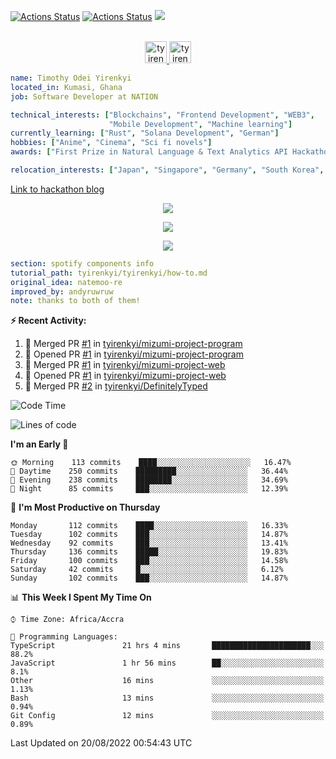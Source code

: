 [![Actions Status](https://github.com/tyirenkyi/tyirenkyi/workflows/wakatime-stats/badge.svg)](https://github.com/tyirenkyi/tyirenkyi/actions)
[![Actions Status](https://github.com/tyirenkyi/tyirenkyi/workflows/update-gh-activity/badge.svg)](https://github.com/tyirenkyi/tyirenkyi/actions)
![](https://visitor-badge.glitch.me/badge?page_id=tyirenkyi.tyirenkyi)

<p align="center">
<br/>
<a href="https://twitter.com/toyirenkyi">
  <img alt="tyirenkyi | Twitter" width="35px" src="https://drive.google.com/uc?export=view&id=1CwWfGcNmTNzSI-XmaLk0gvbHVaD5xkwx" />
</a>
<a href="https://open.spotify.com/user/6jyx0hj1911n2xd4rm3vwm8j9?si=f0e62187bc474bdf">
  <img alt="tyirenkyi's Spotify" width="35px" src="https://drive.google.com/uc?export=view&id=1mLM5RCv8vHD1eZBYJphW69eo6OVlK-Ti" />
</a>
</p>

```yaml
name: Timothy Odei Yirenkyi
located_in: Kumasi, Ghana
job: Software Developer at NATION

technical_interests: ["Blockchains", "Frontend Development", "WEB3", 
                      "Mobile Development", "Machine learning"]
currently_learning: ["Rust", "Solana Development", "German"]
hobbies: ["Anime", "Cinema", "Sci fi novels"]
awards: ["First Prize in Natural Language & Text Analytics API Hackathon"]

relocation_interests: ["Japan", "Singapore", "Germany", "South Korea", "UK"]
```

<a href="https://www.expert.ai/blog/the-story-behind-hackathon-winning-peer-reviewers-app">Link to hackathon blog</a>

<p align="center">
  <img alig src="https://github-profile-trophy.vercel.app/?username=tyirenkyi&column=6&rank=SSS,SS,S,AAA,AA,A,B,C" />
</p>


<p align="center">
  <a href="https://tyirenkyi.vercel.app/api/now-playing?open">
    <!-- Music bars move to the beat and are colored based on the track's happiness, danceability and energy! -->
    <img src="https://tyirenkyi.vercel.app/api/now-playing">
  </a>
</p>

<p align="center">
  <img src="https://tyirenkyi.vercel.app/api/top-played">
</p>
 
```yaml
section: spotify components info
tutorial_path: tyirenkyi/tyirenkyi/how-to.md
original_idea: natemoo-re
improved_by: andyruwruw
note: thanks to both of them!
```


**:zap: Recent Activity:**

<!--START_SECTION:activity-->
1. 🎉 Merged PR [#1](https://github.com/tyirenkyi/mizumi-project-program/pull/1) in [tyirenkyi/mizumi-project-program](https://github.com/tyirenkyi/mizumi-project-program)
2. 💪 Opened PR [#1](https://github.com/tyirenkyi/mizumi-project-program/pull/1) in [tyirenkyi/mizumi-project-program](https://github.com/tyirenkyi/mizumi-project-program)
3. 🎉 Merged PR [#1](https://github.com/tyirenkyi/mizumi-project-web/pull/1) in [tyirenkyi/mizumi-project-web](https://github.com/tyirenkyi/mizumi-project-web)
4. 💪 Opened PR [#1](https://github.com/tyirenkyi/mizumi-project-web/pull/1) in [tyirenkyi/mizumi-project-web](https://github.com/tyirenkyi/mizumi-project-web)
5. 🎉 Merged PR [#2](https://github.com/tyirenkyi/DefinitelyTyped/pull/2) in [tyirenkyi/DefinitelyTyped](https://github.com/tyirenkyi/DefinitelyTyped)
<!--END_SECTION:activity-->

<!--START_SECTION:waka-->
![Code Time](http://img.shields.io/badge/Code%20Time-0%20secs-blue)

![Lines of code](https://img.shields.io/badge/From%20Hello%20World%20I%27ve%20Written-5%20Million%20lines%20of%20code-blue)

**I'm an Early 🐤** 

```text
🌞 Morning    113 commits    ████░░░░░░░░░░░░░░░░░░░░░   16.47% 
🌆 Daytime    250 commits    █████████░░░░░░░░░░░░░░░░   36.44% 
🌃 Evening    238 commits    ████████░░░░░░░░░░░░░░░░░   34.69% 
🌙 Night      85 commits     ███░░░░░░░░░░░░░░░░░░░░░░   12.39%

```
📅 **I'm Most Productive on Thursday** 

```text
Monday       112 commits    ████░░░░░░░░░░░░░░░░░░░░░   16.33% 
Tuesday      102 commits    ███░░░░░░░░░░░░░░░░░░░░░░   14.87% 
Wednesday    92 commits     ███░░░░░░░░░░░░░░░░░░░░░░   13.41% 
Thursday     136 commits    █████░░░░░░░░░░░░░░░░░░░░   19.83% 
Friday       100 commits    ███░░░░░░░░░░░░░░░░░░░░░░   14.58% 
Saturday     42 commits     █░░░░░░░░░░░░░░░░░░░░░░░░   6.12% 
Sunday       102 commits    ███░░░░░░░░░░░░░░░░░░░░░░   14.87%

```


📊 **This Week I Spent My Time On** 

```text
⌚︎ Time Zone: Africa/Accra

💬 Programming Languages: 
TypeScript               21 hrs 4 mins       ██████████████████████░░░   88.2% 
JavaScript               1 hr 56 mins        ██░░░░░░░░░░░░░░░░░░░░░░░   8.1% 
Other                    16 mins             ░░░░░░░░░░░░░░░░░░░░░░░░░   1.13% 
Bash                     13 mins             ░░░░░░░░░░░░░░░░░░░░░░░░░   0.94% 
Git Config               12 mins             ░░░░░░░░░░░░░░░░░░░░░░░░░   0.89%

```


 Last Updated on 20/08/2022 00:54:43 UTC
<!--END_SECTION:waka-->

